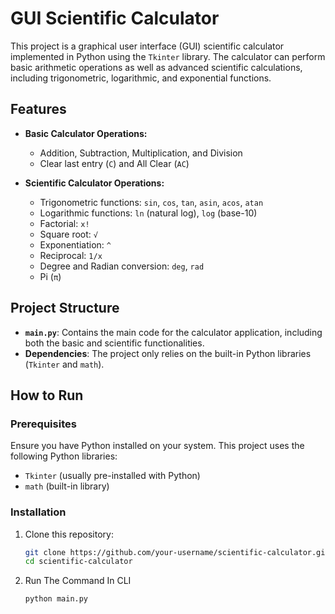 # GUI Scientific Calculator

This project is a graphical user interface (GUI) scientific calculator implemented in Python using the `Tkinter` library. The calculator can perform basic arithmetic operations as well as advanced scientific calculations, including trigonometric, logarithmic, and exponential functions.

## Features

- **Basic Calculator Operations:**
  - Addition, Subtraction, Multiplication, and Division
  - Clear last entry (`C`) and All Clear (`AC`)

- **Scientific Calculator Operations:**
  - Trigonometric functions: `sin`, `cos`, `tan`, `asin`, `acos`, `atan`
  - Logarithmic functions: `ln` (natural log), `log` (base-10)
  - Factorial: `x!`
  - Square root: `√`
  - Exponentiation: `^`
  - Reciprocal: `1/x`
  - Degree and Radian conversion: `deg`, `rad`
  - Pi (`π`)

## Project Structure

- **`main.py`**: Contains the main code for the calculator application, including both the basic and scientific functionalities.
- **Dependencies**: The project only relies on the built-in Python libraries (`Tkinter` and `math`).

## How to Run

### Prerequisites

Ensure you have Python installed on your system. This project uses the following Python libraries:

- `Tkinter` (usually pre-installed with Python)
- `math` (built-in library)

### Installation

1. Clone this repository:

   ```bash
   git clone https://github.com/your-username/scientific-calculator.git
   cd scientific-calculator
2. Run The Command In CLI

   ```bash
   python main.py
   

   
